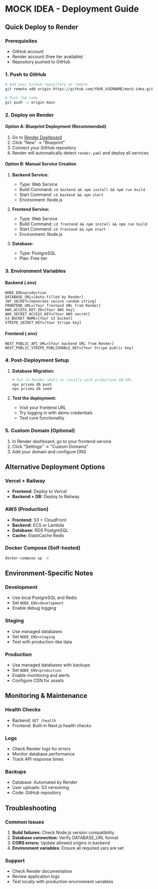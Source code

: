 # MOCK IDEA - Deployment Guide

## Quick Deploy to Render

### Prerequisites
- GitHub account
- Render account (free tier available)
- Repository pushed to GitHub

### 1. Push to GitHub

```bash
# Add your GitHub repository as remote
git remote add origin https://github.com/YOUR_USERNAME/mock-idea.git

# Push the code
git push -u origin main
```

### 2. Deploy on Render

#### Option A: Blueprint Deployment (Recommended)
1. Go to [Render Dashboard](https://dashboard.render.com)
2. Click "New" → "Blueprint"
3. Connect your GitHub repository
4. Render will automatically detect `render.yaml` and deploy all services

#### Option B: Manual Service Creation
1. **Backend Service:**
   - Type: Web Service
   - Build Command: `cd backend && npm install && npm run build`
   - Start Command: `cd backend && npm start`
   - Environment: Node.js

2. **Frontend Service:**
   - Type: Web Service  
   - Build Command: `cd frontend && npm install && npm run build`
   - Start Command: `cd frontend && npm start`
   - Environment: Node.js

3. **Database:**
   - Type: PostgreSQL
   - Plan: Free tier

### 3. Environment Variables

#### Backend (.env)
```
NODE_ENV=production
DATABASE_URL=[Auto-filled by Render]
JWT_SECRET=[Generate secure random string]
FRONTEND_URL=[Your frontend URL from Render]
AWS_ACCESS_KEY_ID=[Your AWS key]
AWS_SECRET_ACCESS_KEY=[Your AWS secret]
S3_BUCKET_NAME=[Your S3 bucket]
STRIPE_SECRET_KEY=[Your Stripe key]
```

#### Frontend (.env)
```
NEXT_PUBLIC_API_URL=[Your backend URL from Render]
NEXT_PUBLIC_STRIPE_PUBLISHABLE_KEY=[Your Stripe public key]
```

### 4. Post-Deployment Setup

1. **Database Migration:**
   ```bash
   # Run in Render shell or locally with production DB URL
   npx prisma db push
   npx prisma db seed
   ```

2. **Test the deployment:**
   - Visit your frontend URL
   - Try logging in with demo credentials
   - Test core functionality

### 5. Custom Domain (Optional)
1. In Render dashboard, go to your frontend service
2. Click "Settings" → "Custom Domains"
3. Add your domain and configure DNS

## Alternative Deployment Options

### Vercel + Railway
- **Frontend:** Deploy to Vercel
- **Backend + DB:** Deploy to Railway

### AWS (Production)
- **Frontend:** S3 + CloudFront
- **Backend:** ECS or Lambda
- **Database:** RDS PostgreSQL
- **Cache:** ElastiCache Redis

### Docker Compose (Self-hosted)
```bash
docker-compose up -d
```

## Environment-Specific Notes

### Development
- Use local PostgreSQL and Redis
- Set `NODE_ENV=development`
- Enable debug logging

### Staging
- Use managed databases
- Set `NODE_ENV=staging`
- Test with production-like data

### Production
- Use managed databases with backups
- Set `NODE_ENV=production`
- Enable monitoring and alerts
- Configure CDN for assets

## Monitoring & Maintenance

### Health Checks
- Backend: `GET /health`
- Frontend: Built-in Next.js health checks

### Logs
- Check Render logs for errors
- Monitor database performance
- Track API response times

### Backups
- Database: Automated by Render
- User uploads: S3 versioning
- Code: GitHub repository

## Troubleshooting

### Common Issues
1. **Build failures:** Check Node.js version compatibility
2. **Database connection:** Verify DATABASE_URL format
3. **CORS errors:** Update allowed origins in backend
4. **Environment variables:** Ensure all required vars are set

### Support
- Check Render documentation
- Review application logs
- Test locally with production environment variables
